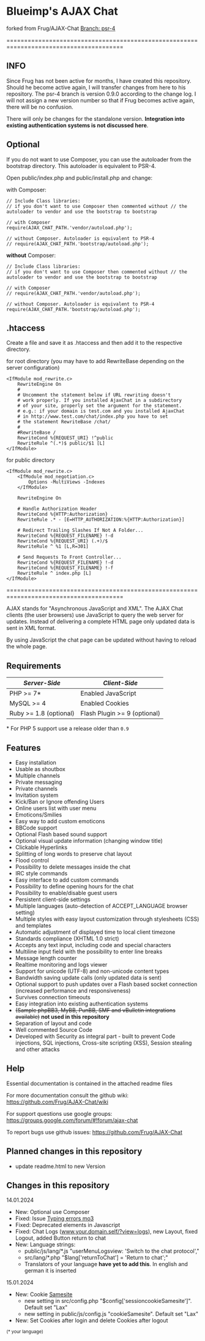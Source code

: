 Blueimp's AJAX Chat
====================

forked from Frug/AJAX-Chat [Branch: psr-4](https://github.com/Frug/AJAX-Chat/tree/psr-4)

=======================================================================================

INFO
----
Since Frug has not been active for months, I have created this repository. Should he become active again,
I will transfer changes from here to his repository.
The psr-4 branch is version 0.9.0 according to the change log.
I will not assign a new version number so that if Frug becomes active again, there will be no confusion.

There will only be changes for the standalone version. **Integration into existing authentication systems is not discussed here**.


Optional
--------
If you do not want to use Composer, you can use the autoloader from the bootstrap directory. This autoloader is equivalent to PSR-4.

Open public/index.php and public/install.php and change:

with Composer:
````
// Include Class libraries:
// if you don't want to use Composer then commented without // the autoloader to vendor and use the bootstrap to bootstrap

// with Composer
require(AJAX_CHAT_PATH.'vendor/autoload.php');

// without Composer. Autoloader is equivalent to PSR-4
// require(AJAX_CHAT_PATH.'bootstrap/autoload.php');
````
**without** Composer:
````
// Include Class libraries:
// if you don't want to use Composer then commented without // the autoloader to vendor and use the bootstrap to bootstrap

// with Composer
// require(AJAX_CHAT_PATH.'vendor/autoload.php');

// without Composer. Autoloader is equivalent to PSR-4
require(AJAX_CHAT_PATH.'bootstrap/autoload.php');
````

.htaccess
--------

Create a file and save it as .htaccess and then add it to the respective directory.

for root directory
(you may have to add RewriteBase depending on the server configuration)
````
<IfModule mod_rewrite.c>
	RewriteEngine On
	#
	# Uncomment the statement below if URL rewriting doesn't
	# work properly. If you installed AjaxChat in a subdirectory
	# of your site, properly set the argument for the statement.
	# e.g.: if your domain is test.com and you installed AjaxChat
	# in http://www.test.com/chat/index.php you have to set
	# the statement RewriteBase /chat/
	#
	#RewriteBase /
	RewriteCond %{REQUEST_URI} !^public
	RewriteRule ^(.*)$ public/$1 [L]
</IfModule>
````
for public directory
````
<IfModule mod_rewrite.c>
	<IfModule mod_negotiation.c>
		Options -MultiViews -Indexes
	</IfModule>

	RewriteEngine On

	# Handle Authorization Header
	RewriteCond %{HTTP:Authorization} .
	RewriteRule .* - [E=HTTP_AUTHORIZATION:%{HTTP:Authorization}]

	# Redirect Trailing Slashes If Not A Folder...
	RewriteCond %{REQUEST_FILENAME} !-d
	RewriteCond %{REQUEST_URI} (.+)/$
	RewriteRule ^ %1 [L,R=301]

	# Send Requests To Front Controller...
	RewriteCond %{REQUEST_FILENAME} !-d
	RewriteCond %{REQUEST_FILENAME} !-f
	RewriteRule ^ index.php [L]
</IfModule>
````

=======================================================================================

AJAX stands for "Asynchronous JavaScript and XML".
The AJAX Chat clients (the user browsers) use JavaScript to query the web server for updates.
Instead of delivering a complete HTML page only updated data is sent in XML format.

By using JavaScript the chat page can be updated without having to reload the whole page.

Requirements
------------

| *Server-Side*          | *Client-Side*                |
| ---------------------- | ---------------------------- |
| PHP >= 7*              | Enabled JavaScript           |
| MySQL >= 4             | Enabled Cookies              |
| Ruby >= 1.8 (optional) | Flash Plugin >= 9 (optional) |

\* For PHP 5 support use a release older than `0.9`

Features
--------
- Easy installation
- Usable as shoutbox
- Multiple channels
- Private messaging
- Private channels
- Invitation system
- Kick/Ban or Ignore offending Users
- Online users list with user menu
- Emoticons/Smilies
- Easy way to add custom emoticons
- BBCode support
- Optional Flash based sound support
- Optional visual update information (changing window title)
- Clickable Hyperlinks
- Splitting of long words to preserve chat layout
- Flood control
- Possibility to delete messages inside the chat
- IRC style commands
- Easy interface to add custom commands
- Possibility to define opening hours for the chat
- Possibility to enable/disable guest users
- Persistent client-side settings
- Multiple languages (auto-detection of ACCEPT_LANGUAGE browser setting)
- Multiple styles with easy layout customization through stylesheets (CSS) and templates
- Automatic adjustment of displayed time to local client timezone
- Standards compliance (XHTML 1.0 strict)
- Accepts any text input, including code and special characters
- Multiline input field with the possibility to enter line breaks
- Message length counter
- Realtime monitoring and logs viewer
- Support for unicode (UTF-8) and non-unicode content types
- Bandwidth saving update calls (only updated data is sent)
- Optional support to push updates over a Flash based socket connection (increased performance and responsiveness)
- Survives connection timeouts
- Easy integration into existing authentication systems
- ~~(Sample phpBB3, MyBB, PunBB, SMF and vBulletin integrations available)~~ **not used in this repository**
- Separation of layout and code
- Well commented Source Code
- Developed with Security as integral part - built to prevent Code injections, SQL injections, Cross-site scripting (XSS), Session stealing and other attacks

Help
----
Essential documentation is contained in the attached readme files

For more documentation consult the github wiki: https://github.com/Frug/AJAX-Chat/wiki

For support questions use google groups: https://groups.google.com/forum/#!forum/ajax-chat

To report bugs use github issues: https://github.com/Frug/AJAX-Chat

Planned changes in this repository
----------------------------------
- update readme.html to new Version

Changes in this repository
--------------------------

14.01.2024
- New: Optional use Composer
- Fixed: Issue [Typing errors mo3](https://github.com/Frug/AJAX-Chat/issues/293)
- Fixed: Deprecated elements in Javascript
- Fixed: Chat Logs (www.your.domain.self/?view=logs), new Layout, fixed Logout, added Button return to chat
- New: Language strings:
	- public/js/lang/*.js  "userMenuLogsview: 'Switch to the chat protocol',"
	- src/lang/*.php       "$lang['returnToChat'] = 'Return to chat';"
	- Translators of your language **have yet to add this**. In english and german it is inserted

15.01.2024
- New: Cookie [Samesite](http://www.sjoerdlangkemper.nl/2016/04/14/preventing-csrf-with-samesite-cookie-attribute/)
	- new setting in src/config.php "$config['sessioncookieSamesite']". Default set "Lax"
	- new setting in public/js/config.js "cookieSamesite". Default set "Lax"
- New: Set Cookies after login and delete Cookies after logout

<sub>(* your language)</sup>
